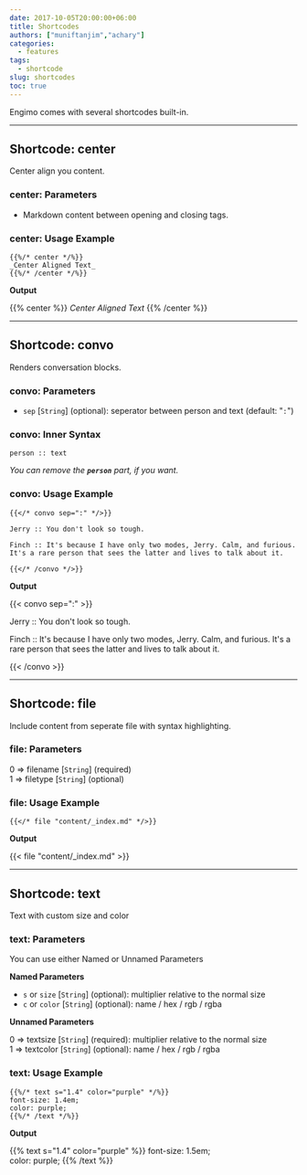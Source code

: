 ```yaml
---
date: 2017-10-05T20:00:00+06:00
title: Shortcodes
authors: ["muniftanjim","achary"]
categories:
  - features
tags:
  - shortcode
slug: shortcodes
toc: true
---
```

Engimo comes with several shortcodes built-in.

-------

## Shortcode: center

Center align you content.

### center: Parameters

- Markdown content between opening and closing tags.

### center: Usage Example
```golang
{{%/* center */%}}
_Center Aligned Text_
{{%/* /center */%}}
```

**Output**

{{% center %}}
_Center Aligned Text_
{{% /center %}}

-------

## Shortcode: convo

Renders conversation blocks.

### convo: Parameters

- `sep`  [`String`] \(optional\): seperator between person and text (default: "`:`")

### convo: Inner Syntax

```golang
person :: text
```

_You can remove the **`person`** part, if you want._

### convo: Usage Example

```golang
{{</* convo sep=":" */>}}

Jerry :: You don't look so tough.

Finch :: It's because I have only two modes, Jerry. Calm, and furious. It's a rare person that sees the latter and lives to talk about it.

{{</* /convo */>}}
```

**Output**

{{< convo sep=":" >}}

Jerry :: You don't look so tough.

Finch :: It's because I have only two modes, Jerry. Calm, and furious. It's a rare person that sees the latter and lives to talk about it.

{{< /convo >}}

-------

## Shortcode: file

Include content from seperate file with syntax highlighting.

### file: Parameters

0 => filename [`String`] \(required\)  
1 => filetype [`String`] \(optional\)

### file: Usage Example

```golang
{{</* file "content/_index.md" */>}}
```

**Output**

{{< file "content/_index.md" >}}

---

## Shortcode: text

Text with custom size and color

### text: Parameters

You can use either Named or Unnamed Parameters

**Named Parameters**

- `s` or `size`  [`String`] \(optional\): multiplier relative to the normal size
- `c` or `color` [`String`] \(optional\): name / hex / rgb / rgba

**Unnamed Parameters**

0 => textsize [`String`] \(required\): multiplier relative to the normal size  
1 => textcolor [`String`] \(optional\): name / hex / rgb / rgba

### text: Usage Example

```golang
{{%/* text s="1.4" color="purple" */%}}
font-size: 1.4em;
color: purple;
{{%/* /text */%}}
```

**Output**

{{% text s="1.4" color="purple" %}}
font-size: 1.5em;  
color: purple;
{{% /text %}}

